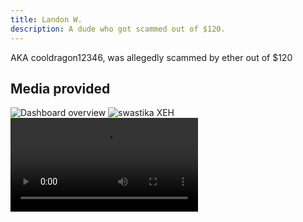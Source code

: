 ```yaml
---
title: Landon W.
description: A dude who got scammed out of $120.
---
```


AKA cooldragon12346, was allegedly scammed by ether out of $120

## Media provided
![Dashboard overview](https://summerhosts.github.io/media/xeh/Octant/xeh%205.1%20dashboard.png)
![swastika XEH](https://summerhosts.github.io/media/xeh/swastika%20xeh.png)
![Ether message logs](https://summerhosts.github.io/media/xeh/cooldragon12346's%20message%20logs.mp4)